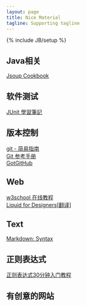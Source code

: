 ```yaml
---
layout: page
title: Nice Material
tagline: Supporting tagline
---
```

{% include JB/setup %}

## Java相关

[Jsoup Cookbook](http://www.open-open.com/jsoup/)

## 软件测试

[JUnit 學習筆記](http://openhome.cc/Gossip/JUnit/)

## 版本控制

[git - 简易指南](http://rogerdudler.github.io/git-guide/index.zh.html)  
[Git 参考手册](http://gitref.org/zh/index.html)  
[GotGitHub](http://www.worldhello.net/gotgithub/index.html)  

## Web

[w3school 在线教程](http://www.w3school.com.cn/)  
[Liquid for Designers](https://github.com/Shopify/liquid/wiki/Liquid-for-Designers)[[翻译](http://yanshasha.com/2013/01/22/Liquid-for-Designers/)]

## Text

[Markdown: Syntax](http://daringfireball.net/projects/markdown/syntax)

## 正则表达式

[正则表达式30分钟入门教程](http://deerchao.net/tutorials/regex/regex.htm)

## 有创意的网站
